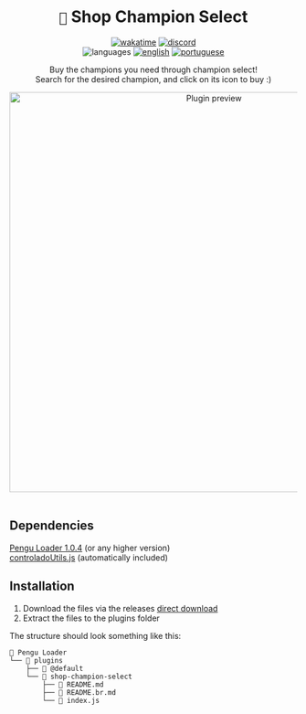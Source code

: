 <div align="center">

# `🐧` Shop Champion Select <br>

[![wakatime](https://wakatime.com/badge/github/controlado/shop-champion-select.svg)](https://wakatime.com/@programador/projects/oawnlyvwvw)
[![discord](https://img.shields.io/badge/Discord-%235865F2.svg?style=flat&logo=discord&logoColor=white&color=blue)](https://discordapp.com/users/854886148455399436) <br>
![languages](https://img.shields.io/badge/Documentation-gray)
[![english](https://img.shields.io/badge/-English-blue)](README.md)
[![portuguese](https://img.shields.io/badge/-Português%20Brasileiro-blue)](README.br.md)

Buy the champions you need through champion select! <br>
Search for the desired champion, and click on its icon to buy :)

<img src="https://github.com/controlado/shop-champion-select/assets/71716568/edc26255-d392-490f-9a09-a9bca8ff8589" width="700" alt="Plugin preview">

</div>
<br>

## Dependencies

[Pengu Loader 1.0.4](https://github.com/PenguLoader/PenguLoader) (or any higher version) <br>
[controladoUtils.js](https://github.com/controlado/pengu-plugins) (automatically included)

## Installation

1. Download the files via the releases [direct download](https://github.com/controlado/shop-champion-select/releases/latest/download/shop-champion-select.zip)
2. Extract the files to the plugins folder

The structure should look something like this:

```
📂 Pengu Loader
└── 📂 plugins
    ├── 📂 @default
    └── 📂 shop-champion-select
        ├── 📃 README.md
        ├── 📃 README.br.md
        └── 📀 index.js
```
